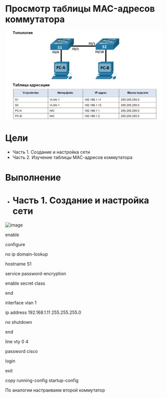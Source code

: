 # Просмотр таблицы MAC-адресов коммутатора

![alt text](https://github.com/ALEKSANDR-D19/OtusBasic/blob/main/Jpeg/lab2-1.PNG)

# Цели
   * Часть 1. Создание и настройка сети
   * Часть 2. Изучение таблицы МАС-адресов коммутатора

# Выполнение
   * # Часть 1. Создание и настройка сети

<img width="1357" height="573" alt="image" src="https://github.com/user-attachments/assets/5ed74e0c-0f20-4a8a-b70b-80c569e96756" />

enable

configure

no ip domain-lookup

hostname S1

service password-encryption

enable secret class

end

interface vlan 1

ip address 192.168.1.11 255.255.255.0

no shutdown

end

line vty 0 4

password cisco

login

exit

copy running-config startup-config 

По аналогии настраиваем второй коммутатор





